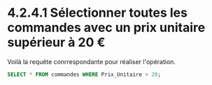 # 4.2.4.1 Sélectionner toutes les commandes avec un prix unitaire supérieur à 20 €

Voilà la requête conrrespondante pour réaliser l'opération.

```sql
SELECT * FROM commandes WHERE Prix_Unitaire > 20;
```